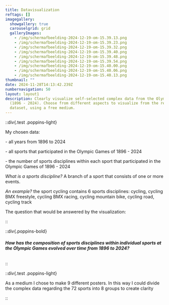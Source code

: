 ```yaml
---
title: Datavisualization
reftags: []
imagegallery:
  showgallery: true
  carouselgrid: grid
  galleryImages:
    - /img/scherm­afbeelding-2024-12-19-om-15.39.13.png
    - /img/scherm­afbeelding-2024-12-19-om-15.39.23.png
    - /img/scherm­afbeelding-2024-12-19-om-15.39.32.png
    - /img/scherm­afbeelding-2024-12-19-om-15.39.40.png
    - /img/scherm­afbeelding-2024-12-19-om-15.39.48.png
    - /img/scherm­afbeelding-2024-12-19-om-15.39.54.png
    - /img/scherm­afbeelding-2024-12-19-om-15.40.00.png
    - /img/scherm­afbeelding-2024-12-19-om-15.40.06.png
    - /img/scherm­afbeelding-2024-12-19-om-15.40.13.png
thumbnail: ""
date: 2024-11-28T14:13:42.239Z
numbernavigation: 50
layout: layout1
description: Clearly visualize self-selected complex data from the Olympic Games
  (1896 - 2024). Choose from different aspects to visualize from the received
  dataset, using a free medium.
---
```

::div{.test .poppins-light}

My chosen data:

\- all years from 1896 to 2024

\- all sports that participated in the Olympic Games of 1896 - 2024

\- the number of sports disciplines within each sport that participated in the Olympic Games of 1896 - 2024

*What is a sports discipline?* A branch of a sport that consists of one or more events.

*An example?* the sport cycling contains 6 sports disciplines: cycling, cycling BMX freestyle, cycling BMX racing, cycling mountain bike, cycling road, cycling track

The question that would be answered by the visualization: 

::

::div{.poppins-bold}

###### **How has the composition of sports disciplines within individual sports at the Olympic Games evolved over time from 1896 to 2024?**

::

::div{.test .poppins-light}

As a medium I chose to make 9 different posters. In this way I could divide the complex data regarding the 72 sports into 8 groups to create clarity

::